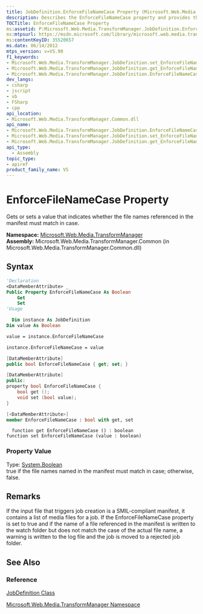 ```yaml
---
title: JobDefinition.EnforceFileNameCase Property (Microsoft.Web.Media.TransformManager)
description: Describes the EnforceFileNameCase property and provides the property's namespace, assembly, syntax, property values, and remarks.
TOCTitle: EnforceFileNameCase Property
ms:assetid: P:Microsoft.Web.Media.TransformManager.JobDefinition.EnforceFileNameCase
ms:mtpsurl: https://msdn.microsoft.com/library/microsoft.web.media.transformmanager.jobdefinition.enforcefilenamecase(v=VS.90)
ms:contentKeyID: 35520657
ms.date: 06/14/2012
mtps_version: v=VS.90
f1_keywords:
- Microsoft.Web.Media.TransformManager.JobDefinition.set_EnforceFileNameCase
- Microsoft.Web.Media.TransformManager.JobDefinition.get_EnforceFileNameCase
- Microsoft.Web.Media.TransformManager.JobDefinition.EnforceFileNameCase
dev_langs:
- csharp
- jscript
- vb
- FSharp
- cpp
api_location:
- Microsoft.Web.Media.TransformManager.Common.dll
api_name:
- Microsoft.Web.Media.TransformManager.JobDefinition.EnforceFileNameCase
- Microsoft.Web.Media.TransformManager.JobDefinition.set_EnforceFileNameCase
- Microsoft.Web.Media.TransformManager.JobDefinition.get_EnforceFileNameCase
api_type:
  - Assembly
topic_type:
- apiref
product_family_name: VS
---
```


# EnforceFileNameCase Property

Gets or sets a value that indicates whether the file names referenced in the manifest must match in case.

**Namespace:**  [Microsoft.Web.Media.TransformManager](microsoft-web-media-transformmanager-namespace.md)  
**Assembly:**  Microsoft.Web.Media.TransformManager.Common (in Microsoft.Web.Media.TransformManager.Common.dll)

## Syntax

```vb
'Declaration
<DataMemberAttribute> _
Public Property EnforceFileNameCase As Boolean
    Get
    Set
'Usage

  Dim instance As JobDefinition
Dim value As Boolean

value = instance.EnforceFileNameCase

instance.EnforceFileNameCase = value
```

```csharp
[DataMemberAttribute]
public bool EnforceFileNameCase { get; set; }
```

```cpp
[DataMemberAttribute]
public:
property bool EnforceFileNameCase {
    bool get ();
    void set (bool value);
}
```

``` fsharp
[<DataMemberAttribute>]
member EnforceFileNameCase : bool with get, set
```

```jscript
  function get EnforceFileNameCase () : boolean
function set EnforceFileNameCase (value : boolean)
```

### Property Value

Type: [System.Boolean](https://msdn.microsoft.com/library/a28wyd50)  
true if the file names named in the manifest must match in case; otherwise, false.  

## Remarks

If the input file that triggers job creation is a SMIL-compliant manifest, it contains a list of media files for a job. If the EnforceFileNameCase property is set to true and if the name of a file referenced in the manifest is written to the watch folder but does not match the case of the actual file name, a warning is written to the log file and the job is moved to a rejected job folder.

## See Also

### Reference

[JobDefinition Class](jobdefinition-class-microsoft-web-media-transformmanager.md)

[Microsoft.Web.Media.TransformManager Namespace](microsoft-web-media-transformmanager-namespace.md)
